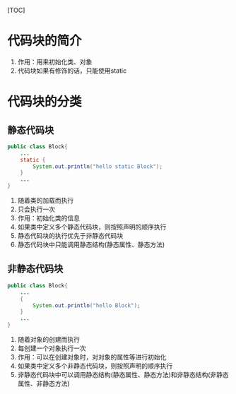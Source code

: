 [TOC]

# 代码块的简介

1. 作用：用来初始化类、对象
2. 代码块如果有修饰的话，只能使用static

# 代码块的分类

## 静态代码块

```java
public class Block{
    ...
    static {
        System.out.println("hello static Block");
    }
    ...
}
```

1. 随着类的加载而执行
2. 只会执行一次
3. 作用：初始化类的信息
4. 如果类中定义多个静态代码块，则按照声明的顺序执行
5. 静态代码块的执行优先于非静态代码块
6. 静态代码块中只能调用静态结构(静态属性、静态方法)

## 非静态代码块

```java
public class Block{
    ...
    {
        System.out.println("hello Block");
    }
    ...
}
```

1. 随着对象的创建而执行
2. 每创建一个对象执行一次
3. 作用：可以在创建对象时，对对象的属性等进行初始化
4. 如果类中定义多个非静态代码块，则按照声明的顺序执行
5. 非静态代码块中可以调用静态结构(静态属性、静态方法)和非静态结构(非静态属性、非静态方法)